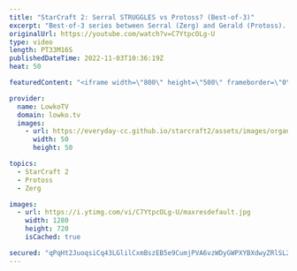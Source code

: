 ```yaml
---
title: "StarCraft 2: Serral STRUGGLES vs Protoss? (Best-of-3)"
excerpt: "Best-of-3 series between Serral (Zerg) and Gerald (Protoss). The games in this series are macro games, Serral's speciality, and yet he struggles against Gerald's macro Protoss style.  Blink Dark Templar opener: https://youtu.be/dSVpdpysQzg  Support my work on Patreon: https://www.patreon.com/lowkotv"
originalUrl: https://youtube.com/watch?v=C7YtpcOLg-U
type: video
length: PT33M16S
publishedDateTime: 2022-11-03T10:36:19Z
heat: 50

featuredContent: "<iframe width=\"800\" height=\"500\" frameborder=\"0\" src=\"https://www.youtube.com/embed/C7YtpcOLg-U\" allow=\"accelerometer; autoplay; encrypted-media; gyroscope; picture-in-picture\" allowfullscreen></iframe>"

provider:
  name: LowkoTV
  domain: lowko.tv
  images:
    - url: https://everyday-cc.github.io/starcraft2/assets/images/organizations/lowko.tv-50x50.jpg
      width: 50
      height: 50

topics:
  - StarCraft 2
  - Protoss
  - Zerg

images:
  - url: https://i.ytimg.com/vi/C7YtpcOLg-U/maxresdefault.jpg
    width: 1280
    height: 720
    isCached: true

secured: "qPqHt2JuoqsiCq43LGlilCxmBszEB5e9CumjPVA6vzWDyGWPXYBXdwyZRlSL27FmJWmvOSz5DAtqopKWXLvGCsWymllIRRk8NnCXSVYQvOT/aJVL3t5hZJLv3jfDGOd0b0wUpzVnlEto+Kg0bsZzVghVD4JeRLhsX/sNQNkmTrVcJb92UAcRoUGUDDsIRFpJdAXXLbHpoxmJP6vb1cghjgZsukImLvKEDruLdPtyZdernLyMhtEkyU+Dnboq0a5pYUFIHAXrpD9EwXix2Wc7Gp+DWgFWlDnwGHr5qzl5GnC/MlkVNtkykEPdRbl2pdyRbN/idDtS8OWBVGeZS+bku/Datf3uvEUK1H/JA8Hu/Av+RWIYxzSVzBhZ96NvXdE95R3D6GOG8YIw4cN3KAJ4kqaxpYYuf76ZHCYav1wup/I=;3K7ilon/8rqNRutTLofUUA=="
---
```


